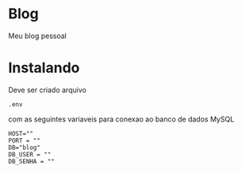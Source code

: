 # Blog
Meu blog pessoal



# Instalando
Deve ser criado arquivo 

```shell
.env
```

com as seguintes variaveis para conexao ao banco de dados MySQL

```shell
HOST=""
PORT = ""
DB="blog"
DB_USER = ""
DB_SENHA = ""
```

